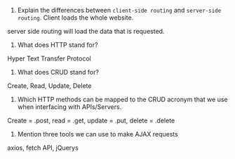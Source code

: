 1.  Explain the differences between `client-side routing` and `server-side routing`.
Client loads the whole website. 

server side routing will load the data that is requested.

1.  What does HTTP stand for? 

Hyper Text Transfer Protocol

1.  What does CRUD stand for? 

Create, Read, Update, Delete

1.  Which HTTP methods can be mapped to the CRUD acronym that we use when interfacing with APIs/Servers.

Create = .post, read = .get, update = .put, delete = .delete

1.  Mention three tools we can use to make AJAX requests

axios, fetch API, jQuerys

